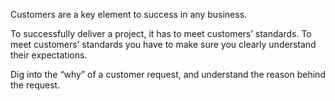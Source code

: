 Customers are a key element to success in any business. 

To successfully deliver a project, it has to meet customers’ standards. To meet customers’ standards you have to make sure you clearly understand their expectations. 

Dig into the “why” of a customer request, and understand the reason behind the request.